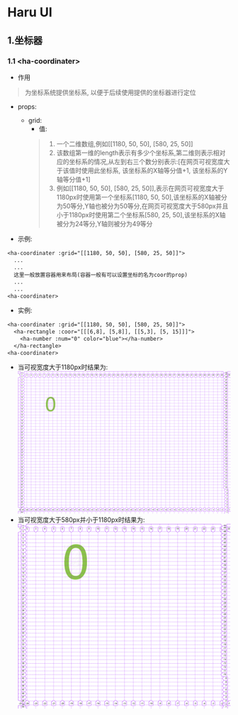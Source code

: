 # Haru UI

## 1.坐标器
### 1.1 \<ha-coordinater>
- 作用
> 为坐标系统提供坐标系, 以便于后续使用提供的坐标器进行定位
- props:
  - grid:
    - 值:
    > 1. 一个二维数组,例如\[[1180, 50, 50], [580, 25, 50]]
    > 2. 该数组第一维的length表示有多少个坐标系,第二维则表示相对应的坐标系的情况,从左到右三个数分别表示:\[在网页可视宽度大于该值时使用此坐标系, 该坐标系的X轴等分值+1, 该坐标系的Y轴等分值+1]
    > 3. 例如\[[1180, 50, 50], [580, 25, 50]],表示在网页可视宽度大于1180px时使用第一个坐标系[1180, 50, 50],该坐标系的X轴被分为50等分,Y轴也被分为50等分,在网页可视宽度大于580px并且小于1180px时使用第二个坐标系[580, 25, 50],该坐标系的X轴被分为24等分,Y轴则被分为49等分

- 示例: 
```
<ha-coordinater :grid="[[1180, 50, 50], [580, 25, 50]]">
  ...
  ...
  这里一般放置容器用来布局(容器一般有可以设置坐标的名为coor的prop)
  ...
  ...
<ha-coordinater>
```
- 实例: 
```
<ha-coordinater :grid="[[1180, 50, 50], [580, 25, 50]]">
  <ha-rectangle :coor="[[[6,8], [5,8]], [[5,3], [5, 15]]]">
    <ha-number :num="0" color="blue"></ha-number>
  </ha-rectangle>
<ha-coordinater>
```
- 当可视宽度大于1180px时结果为:
![结果1](./imgs/instances/ha-coordinater/ha-coordinater实例图1.png)
- 当可视宽度大于580px并小于1180px时结果为:
![结果2](./imgs/instances/ha-coordinater/ha-coordinater实例图2.png)




 